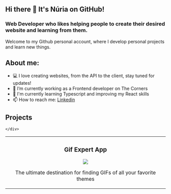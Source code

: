 ## Hi there 👋 It's Núria on GitHub!

### Web Developer who likes helping people to create their desired website and learning from them.

Welcome to my Github personal account, where I develop personal projects and learn new things.

## About me:
- 💻 I love creating websites, from the API to the client, stay tuned for updates! 
- 🧪 I’m currently working as a Frontend developer on The Corners
- 🌱 I'm currently learning Typescript and improving my React skills
- 📫 How to reach me: [Linkedin](https://www.linkedin.com/in/nuria-marzo)
<!-- - ↗️ I'm looking to work as a Frontend Developer or QA Engineer -->

<!--
- 👯 I’m looking to collaborate on generative AI projects
- 🤔 I’m looking for help with [OpenAI API](https://openai.com/blog/openai-api)
-->

## Projects


<table>
  <td width="50%">
    <h3 align="center">Gif Expert App</h3>
    <div align="center">
      <a href="https://github.com/nurieemm16/GifExpertApp.git" target="_blank">
        <img src="https://img.shields.io/badge/CODE-ff9?style=for-the-badge&logo=Github&logoColor=white&color=purple">
      </a>
      <p>The ultimate destination for finding GIFs of all your favorite themes</p>
    </div>                                                                          
  </td>

    </div>                                                                          
  </td>
</table>

<!--
**nurieemm16/nurieemm16** is a ✨ _special_ ✨ repository because its `README.md` (this file) appears on your GitHub profile.

-->
